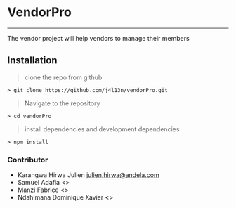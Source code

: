 # VendorPro
-----------
The vendor project will help vendors to manage their members

## Installation

> clone the repo from github
```
> git clone https://github.com/j4l13n/vendorPro.git
```

> Navigate to the repository
```
> cd vendorPro
```

> install dependencies and development dependencies
```
> npm install
```

### Contributor

- Karangwa Hirwa Julien <julien.hirwa@andela.com>
- Samuel Adafia <>
- Manzi Fabrice <>
- Ndahimana Dominique Xavier <>


